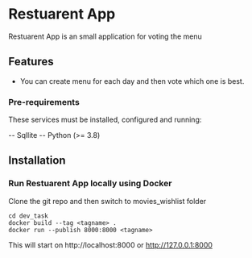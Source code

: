# Restuarent App

Restuarent App is an small application for voting the menu

## Features

- You can create menu for each day and then vote which one is best.

### Pre-requirements
These services must be installed, configured and running:

-- Sqllite
-- Python (>= 3.8)

## Installation

### Run Restuarent App locally using Docker

Clone the git repo and then switch to movies_wishlist folder
```
cd dev_task
docker build --tag <tagname> .
docker run --publish 8000:8000 <tagname>
```

This will start on http://localhost:8000 or http://127.0.0.1:8000